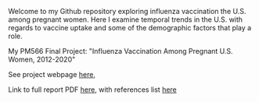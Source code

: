 Welcome to my Github repository exploring influenza vaccination the U.S. among pregnant women. Here I examine temporal trends in the U.S. with regards to vaccine uptake and some of the demographic factors that play a role.

My PM566 Final Project: "Influenza Vaccination Among Pregnant U.S. Women, 2012-2020"
 
 

See project webpage [here](https://cbsc73.github.io/PM566-Final_Project/), 

Link to full report PDF [here](https://github.com/CBSC73/PM566-Final_Project/blob/main/report.pdf), with references list [here](https://github.com/CBSC73/PM566-Final_Project/blob/main/references.pdf)

